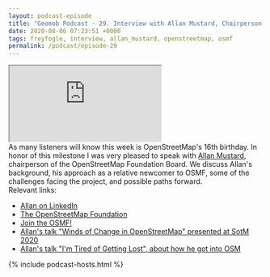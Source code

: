 ```yaml
--- 
layout: podcast-episode
title: "Geomob Podcast - 29. Interview with Allan Mustard, Chairperson of the OSMF Board"
date: 2020-08-06 07:23:51 +0000
tags: freyfogle, interview, allan_mustard, openstreetmap, osmf
permalink: /podcast/episode-29
---
```


<iframe class="castos-iframe-player" src="https://5e2e9055a029d5-78101471.castos.com/player/223662"></iframe>

<div class="pt20">
As many listeners will know this week is OpenStreetMap's 16th birthday. In 
honor of this milestone I was very pleased to speak with 
<a href="https://twitter.com/allan_mustard">Allan Mustard</a>, chairperson of 
the OpenStreetMap Foundation Board. We discuss Allan's background, his approach 
as a relative newcomer to OSMF, some of the challenges facing the project, and 
possible paths forward.
</div>

<div class="pt20">
  Relevant links:
  <ul>
    <li class="pt10"><a href="https://www.linkedin.com/in/allan-mustard-884962b/">Allan on LinkedIn</a></li>
    <li class="pt10"><a href="https://wiki.osmfoundation.org/wiki/Main_Page">The OpenStreetMap Foundation</a></li>
    <li class="pt10"><a href="https://join.osmfoundation.org/">Join the OSMF!</a></li>
    <li class="pt10"><a href="https://2020.stateofthemap.org/sessions/RRVNAM/">Allan's talk "Winds of Change in OpenStreetMap" presented at SotM 2020</a></li>
    <li class="pt10"><a href="https://www.youtube.com/watch?v=JpHLulm-Wq4">Allan's talk "I'm Tired of Getting Lost", about how he got into OSM</a></li>
  </ul>
</div>

{% include podcast-hosts.html %}












